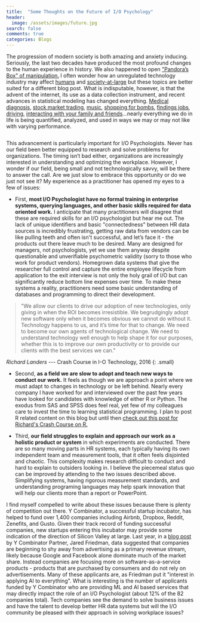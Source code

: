 ```yaml
---
title:  "Some Thoughts on the Future of I/O Psychology" 
header:
  image: /assets/images/future.jpg
search: false
comments: true
categories: Blogs
---
```


The progression of modern society is both amazing and anxiety inducing. Seriously, the last two decades have produced the most profound changes to the human experience in history. We also happened to open ["Pandora’s Box" of manipulation.][link3] I often wonder how an unregulated technology industry may affect [humans][link4] and [society-at-large][link12] but these topics are better suited for a different blog post. What is indisputable, however, is that the advent of the internet, its use as a data collection instrument, and recent advances in statistical modeling has changed everything. [Medical diagnosis][link8], [stock market trading][link7], [music][link5], [shopping for bombs][link10], [findings jobs][link11], [driving][link6], [interacting with your family and friends][link9]…nearly everything we do in life is being quantified, analyzed, and used in ways we may or may not like with varying performance. 

<img src="{{ site.url }}{{ site.baseurl }}/assets/images/datascience1.png" alt="">

This advancement is particularly important for I/O Psychologists. Never has our field been better equipped to research and solve problems for organizations. The timing isn’t bad either, organizations are increasingly interested in understanding and optimizing the workplace. However, I wonder if our field, being small and not technologically savvy, will be there to answer the call. Are we just slow to embrace this opportunity or do we just not see it? My experience as a practitioner has opened my eyes to a few of issues: 

- First, **most I/O Psychologist have no formal training in enterprise systems, querying languages, and other basic skills required for data oriented work.** I anticipate that many practitioners will disagree that these are required skills for an I/O psychologist but hear me out. The lack of unique identifiers and basic "connectedness" between HR data sources is incredibly frustrating, getting raw data from vendors can be like pulling teeth and often isn't successful, and let’s face it - the products out there leave much to be desired. Many are designed for managers, not psychologists, yet we use them anyway despite questionable and unverifiable psychometric validity (sorry to those who work for product vendors). Homegrown data systems that give the researcher full control and capture the entire employee lifecycle from application to the exit interview is not only the holy grail of I/O but can significantly reduce bottom line expenses over time. To make these systems a reality, practitioners need some basic understanding of databases and programming to direct their development.

>"We allow our clients to drive our adoption of new technologies, only giving in when the ROI becomes irresistible. We begrudgingly adopt new software only when it becomes obvious we cannot do without it. Technology happens to us, and it’s time for that to change. We need to become our own agents of technological change. We need to understand technology well enough to help shape it for our purposes, whether this is to improve our own productivity or to provide our clients with the best services we can." 

<cite>Richard Landers</cite> --- Crash Course in I-O Technology, 2016
{: .small}

- Second, **as a field we are slow to adopt and teach new ways to conduct our work.** 
It feels as though we are approach a point where we must adapt to changes in technology or be left behind. Nearly every company I have worked for and interviewed over the past few years have looked for candidates with knowledge of either R or Python. The exodus from SAS and SPSS does feel real, yet few of my colleagues care to invest the time to learning statistical programming. I plan to post R related content on this blog but until then [check out this post for Richard's Crash Course on R.][link1]


- Third, **our field struggles to explain and approach our work as a holistic product or system** in which experiments are conducted. There are so many moving parts in HR systems, each typically having its own independent team and measurement tools, that it often feels disjointed and chaotic. This complexity makes research difficult to conduct and hard to explain to outsiders looking in. I believe the piecemeal status quo can be improved by attending to the two issues described above. Simplifying systems, having rigorous measurement standards, and understanding programing languages may help spark innovation that will help our clients more than a report or PowerPoint. 

I find myself compelled to write about these issues because there is plenty of competition out there. Y Combinator, a successful startup incubator, has helped to fund over 1,400 companies including Airbnb, Dropbox, Reddit, Zenefits, and Gusto. Given their track record of funding successful companies, new startups entering this incubator may provide some indication of the direction of Silicon Valley at large. Last year, in a [blog post][link2] by Y Combinator Partner, Jared Friedman, data suggested that companies are beginning to shy away from advertising as a primary revenue stream, likely because Google and Facebook alone dominate much of the market share. Instead companies are focusing more on software-as-a-service products - products that are purchased by consumers and do not rely on advertisements. Many of these applicants are, as Friedman put it "interest in applying AI to everything". What is interesting is the number of applicants funded by Y Combinator who are providing ML and AI based services that may directly impact the role of an I/O Psychologist (about 12% of the 82 companies total). Tech companies see the demand to solve business issues and have the talent to develop better HR data systems but will the I/O community be pleased with their approach in solving workplace issues?



[link1]: http://www.siop.org/tip/july16/crash.aspx
[link2]: https://blog.ycombinator.com/the-startup-zeitgeist/
[link3]: http://www.timewellspent.io/problem/
[link4]: https://www.researchgate.net/publication/284002412_The_interplay_between_Facebook_use_social_comparison_envy_and_depression
[link5]: https://thebaffler.com/salvos/the-problem-with-muzak-pelly
[link6]: https://www.ucsusa.org/clean-vehicles/how-self-driving-cars-work#.WmUFv_jwY_U
[link7]: http://fortune.com/2016/01/28/college-kids-are-now-high-frequency-trading-from-dorm-rooms/
[link8]: https://www.apple.com/newsroom/2017/11/apple-heart-study-launches-to-identify-irregular-heart-rhythms/
[link9]: https://www.forbes.com/sites/ajagrawal/2016/04/20/what-do-social-media-algorithms-mean-for-you/#20011886a515
[link10]: http://www.slate.com/blogs/future_tense/2017/09/20/amazon_s_algorithm_is_suggesting_items_frequently_bought_together_that_can.html
[link11]: https://frrole.ai/deepsense
[link12]: https://www.theguardian.com/technology/2017/jun/19/social-media-proganda-manipulating-public-opinion-bots-accounts-facebook-twitter






